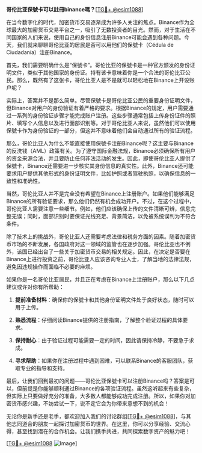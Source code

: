 **哥伦比亚保號卡可以註冊binance嗎？**[[TG💪+ @esim1088](https://t.me/s/esim1088)]

在当今数字化的时代，加密货币交易逐渐成为许多人关注的焦点。Binance作为全球最大的加密货币交易平台之一，吸引了无数投资者的目光。然而，对于生活在不同国家的人们来说，使用自己的身份信息注册Binance可能会遇到各种问题。今天，我们就来聊聊哥伦比亚的居民是否可以用他们的保號卡（Cédula de Ciudadanía）注册Binance。

首先，我们需要明确什么是“保號卡”。哥伦比亚的保號卡是一种官方颁发的身份证明文件，类似于其他国家的身份证。持有该卡意味着你是一个合法的哥伦比亚公民。那么，既然有了这张卡，哥伦比亚人是不是就可以轻松地在Binance上开设账户呢？

实际上，答案并不是那么简单。尽管保號卡是哥伦比亚公民的重要身份证明文件，但Binance对用户的身份验证有着严格的要求。根据Binance的规定，用户需要通过一系列的身份验证步骤才能完成账户注册。这些步骤通常包括上传身份证件的照片、填写个人信息以及进行面部识别等。对于哥伦比亚人来说，虽然他们可以使用保號卡作为身份验证的一部分，但这并不意味着他们会自动通过所有的验证流程。

那么，哥伦比亚人为什么不能直接使用保號卡注册Binance呢？这主要与Binance的反洗钱（AML）政策有关。为了遵守国际金融法规，Binance必须确保所有用户的资金来源合法，并且要防止任何非法活动的发生。因此，即使哥伦比亚人提供了保號卡，Binance还需要进一步核实其身份信息的真实性。此外，Binance还可能要求用户提供其他形式的身份证明文件，比如护照或者驾驶执照，以确保信息的一致性和准确性。

当然，哥伦比亚人并不是完全没有希望在Binance上注册账户。如果他们能够满足Binance的所有验证要求，那么他们仍然有机会成功开户。不过，在这个过程中，哥伦比亚人需要注意一些细节。例如，他们应该确保上传的文件清晰可辨，信息完整无误；同时，面部识别时要保证光线充足、背景简洁，以免被系统误判为不符合条件。

除了技术上的挑战外，哥伦比亚人还需要考虑法律和税务方面的因素。随着加密货币市场的不断发展，各国政府对这一领域的监管也在逐步加强。哥伦比亚也不例外，该国已经出台了一些关于加密货币交易的相关规定。因此，在决定是否要在Binance上进行投资之前，哥伦比亚人应该咨询专业人士，了解当地的法律法规，避免因违规操作而面临不必要的麻烦。

如果你是一名哥伦比亚居民，并且正在考虑在Binance上注册账户，那么以下几点建议或许对你有所帮助：

1. **提前准备材料**：确保你的保號卡和其他身份证明文件处于良好状态，随时可以用于上传。
   
2. **熟悉流程**：仔细阅读Binance提供的注册指南，了解整个验证过程的具体要求。
   
3. **保持耐心**：由于验证过程可能需要一定的时间，因此请保持冷静，不要急于求成。
   
4. **寻求帮助**：如果你在注册过程中遇到困难，可以联系Binance的客服团队，获取专业的指导和支持。

最后，让我们回到最初的问题——哥伦比亚保號卡可以注册Binance吗？答案是可以，但前提是你能够顺利通过Binance的各项验证流程。虽然这听起来有些复杂，但实际上只要做好充分的准备，大多数人都能够成功完成注册。所以，如果你对加密货币感兴趣，不妨尝试一下，说不定它会为你带来意想不到的机会！

无论你是新手还是老手，都欢迎加入我们的讨论群组[[TG💪+ @esim1088](https://t.me/s/esim1088)]，与其他志同道合的朋友一起探讨加密货币的世界。在这里，你可以分享经验、交流心得，甚至找到潜在的合作机会。让我们携手共进，共同探索数字资产的魅力吧！

[[TG💪+ @esim1088](https://t.me/s/esim1088) ![Image](https://i.postimg.cc/4NQfJmqS/Snipaste-2025-05-13-00-14-12.png)]
